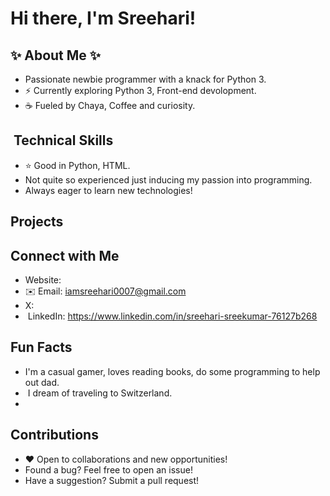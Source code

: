 #  Hi there, I'm Sreehari! 

## ✨ About Me ✨

-  Passionate newbie programmer with a knack for Python 3.
- ⚡️ Currently exploring Python 3, Front-end devolopment.
- ☕️ Fueled by Chaya, Coffee and curiosity.

## ️ Technical Skills ️

- ⭐️ Good in Python, HTML.
-  Not quite so experienced just inducing my passion into programming.
-  Always eager to learn new technologies!

##  Projects 



##  Connect with Me 

-  Website: 
- ✉️ Email: iamsreehari0007@gmail.com
-  X: 
- ‍ LinkedIn: https://www.linkedin.com/in/sreehari-sreekumar-76127b268
##  Fun Facts 

-  I'm a casual gamer, loves reading books, do some programming to help out dad.
- ️ I dream of traveling to Switzerland.
-  

##  Contributions 

- ❤️ Open to collaborations and new opportunities!
-  Found a bug? Feel free to open an issue!
-  Have a suggestion? Submit a pull request!
<!---
SreehariS-800/SreehariS-800 is a ✨ special ✨ repository because its `README.md` (this file) appears on your GitHub profile.
You can click the Preview link to take a look at your changes.
--->
